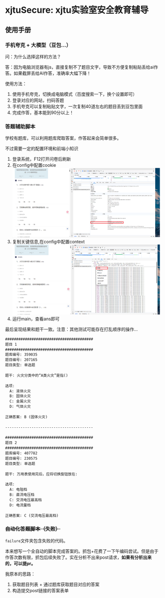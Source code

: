 # xjtuSecure: xjtu实验室安全教育辅导

## 使用手册

### 手机夸克 + 大模型（豆包...）

问：为什么选择这样的方法？

答：因为电脑浏览器有js，直接复制不了题目文字，导致不方便复制粘贴丢给ai作答。如果截屏丢给AI作答，准确率大幅下降！

使用方法：
1. 使用手机夸克，切换成电脑模式（百度搜索一下，换个设置即可）
2. 登录对应的网站，扫码答题
3. 手机夸克可以复制粘贴文字，一次复制40道左右的题目丢到豆包里面
4. 完成作答，基本能到90分以上！

### 答题辅助脚本

学校有题库，可以利用题库爬取答案，作答起来会简单很多。

不过需要一定的配置环境和前端小知识

1. 登录系统，F12打开问卷后刷新
2. 在config中配置cookie
![img.png](imgs/img1.png)
3. 复制关键信息,在config中配置context
![imgs/img2.png](imgs/img2.png)
4. 运行main，查看ans即可

最后呈现结果和题干一致。注意：其他测试可能存在打乱顺序的操作...
```txt
########################################
题目 1
########################################
题库编号: 359035
题目编号: 207165
题目类型: 单选题

题干: 火灾分类中的“A类火灾”是指()

选项:
  A: 液体火灾
  B: 固体火灾
  C: 金属火灾
  D: 气体火灾

正确答案: B (固体火灾)

----------------------------------------

########################################
题目 2
########################################
题库编号: 407782
题目编号: 230575
题目类型: 单选题

题干: 万用表使用完后，应将切换旋钮放在:

选项:
  A: 电阻档
  B: 直流电压档
  C: 交流电压最高档
  D: 电流量档

正确答案: C (交流电压最高档)
```

### ~~自动化答题脚本（失败）~~

`failure`文件夹包含失败的代码。

本来想写一个全自动的脚本完成答案的。抓包+花费了一下午编码尝试。但是由于作答次数有限，抓包后续失败了。实在分析不出来post请求，**如果有分析出来的，可以提pr。**

我原本的思路：
1. 获取题目列表 + 通过题库获取题目对应的答案
2. 构造提交post链接的答案表单
